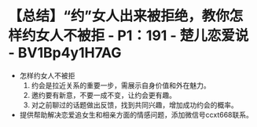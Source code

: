 # 【总结】“约”女人出来被拒绝，教你怎样约女人不被拒 - P1：191 - 楚儿恋爱说 - BV1Bp4y1H7AG

-   怎样约女人不被拒
    1.  约会是拉近关系的重要一步，需展示自身价值和外在魅力。
    2.  邀约要有新意，不要一成不变，让约会更有趣。
    3.  对之前聊过的话题做出反馈，找到共同兴趣，增加成功约会的概率。
-   提供帮助解决恋爱追女生和相亲方面的情感问题，添加微信号ccxt668联系。